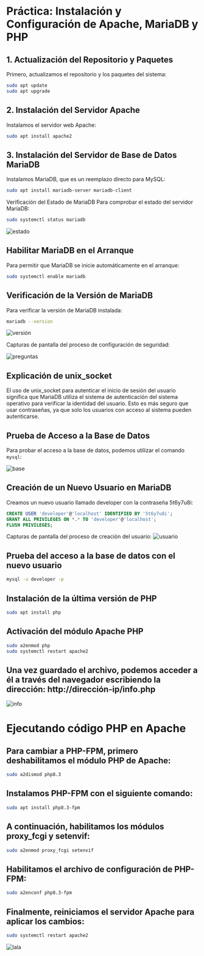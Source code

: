 # Práctica: Instalación y Configuración de Apache, MariaDB y PHP

## 1. Actualización del Repositorio y Paquetes

Primero, actualizamos el repositorio y los paquetes del sistema:

```bash
sudo apt update
sudo apt upgrade
```
## 2. Instalación del Servidor Apache
Instalamos el servidor web Apache:

```bash
sudo apt install apache2
```
## 3. Instalación del Servidor de Base de Datos MariaDB
Instalamos MariaDB, que es un reemplazo directo para MySQL:

```bash
sudo apt install mariadb-server mariadb-client
```
Verificación del Estado de MariaDB
Para comprobar el estado del servidor MariaDB:

```bash
sudo systemctl status mariadb
```

![estado](img/estado.png)

## Habilitar MariaDB en el Arranque
Para permitir que MariaDB se inicie automáticamente en el arranque:

```bash
sudo systemctl enable mariadb
```

## Verificación de la Versión de MariaDB
Para verificar la versión de MariaDB instalada:
```bash
mariadb --version
```
![versión](img/versión.png)


Capturas de pantalla del proceso de configuración de seguridad:

![preguntas](img/preguntas.png)

## Explicación de unix_socket
El uso de unix_socket para autenticar el inicio de sesión del usuario significa que MariaDB utiliza el sistema de autenticación del sistema operativo para verificar la identidad del usuario. Esto es más seguro que usar contraseñas, ya que solo los usuarios con acceso al sistema pueden autenticarse.

## Prueba de Acceso a la Base de Datos

Para probar el acceso a la base de datos, podemos utilizar el comando `mysql`:

![base](img/basededatos.png)

## Creación de un Nuevo Usuario en MariaDB
Creamos un nuevo usuario llamado developer con la contraseña 5t6y7u8i:

```sql
CREATE USER 'developer'@'localhost' IDENTIFIED BY '5t6y7u8i';
GRANT ALL PRIVILEGES ON *.* TO 'developer'@'localhost';
FLUSH PRIVILEGES;
```
Capturas de pantalla del proceso de creación del usuario:
 ![usuario](img/creacion%20usuario.png)

## Prueba del acceso a la base de datos con el nuevo usuario

```bash
mysql -u developer -p
```

## Instalación de la última versión de PHP
 ```bash
sudo apt install php
 ```


## Activación del módulo Apache PHP

```bash
sudo a2enmod php
sudo systemctl restart apache2
```


## Una vez guardado el archivo, podemos acceder a él a través del navegador escribiendo la dirección: http://dirección-ip/info.php

![info](img/servidor.png)

# Ejecutando código PHP en Apache


## Para cambiar a PHP-FPM, primero deshabilitamos el módulo PHP de Apache:

```bash
sudo a2dismod php8.3
```

## Instalamos PHP-FPM con el siguiente comando:

```bash
sudo apt install php8.3-fpm
```

## A continuación, habilitamos los módulos proxy_fcgi y setenvif:

```bash
sudo a2enmod proxy_fcgi setenvif
```


## Habilitamos el archivo de configuración de PHP-FPM:
```bash
sudo a2enconf php8.3-fpm
```

## Finalmente, reiniciamos el servidor Apache para aplicar los cambios:

```bash
sudo systemctl restart apache2
```

![lala](img/pruebaq.png)